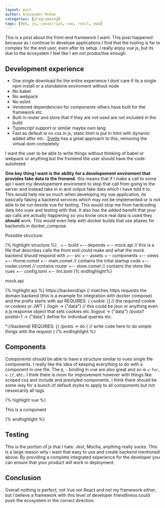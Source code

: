 ```yaml
---
layout: post
author: Alexander McRae
categories: [programming]
tags: [Web, js, javascript, vue, react, www]
---
```


This is a post about the front-end framework I want. This post happened because as I continue to develope applications I find that the tooling is far to complex for the end user, even after its setup. I really enjoy vue js, but its due to the ecosystem I feel like I am not productive enough.

## Development experience

- One single download for the entire experience I dont care if its a single npm install or a standalone enviroment without node
- No babel
- No webpack
- No eslint
- Vendored dependencies for components others have built for the framework etc.
- Built in router and store that if they are not used are not included in the build
- Typescript support or similar maybe own lang
- Fast as default ie no css in js, static html is put in html with dynamic added after etc.. [Svelte](https://svelte.dev/) has a great approach to this, removing the virtual dom completely

I want the user to be able to write things without thinking of babel or webpack or anything but the frontend
the user should have the code autolinted.

**One key thing I want is the ability for a developement enviroment that provides fake data to the fronend.** this means that if I make a call to some api I want my developement enviroment to stop that call from going to the server and instead take in in and output fake data which i have told it to. This would help me so much when developing my vue application, its basically faking a backend services which may not be implemented or is not able to be run beside vue for testing. This would stop me from hardcoding data into vuex and testing with that. It also has the added benefit that your api calls are actually happening so you know once real data is used they **should** work. This would even help with docker builds that use aliases for backends in docker_compose.

Possible structure:

{% highlight structure %}
.
+-- build
+-- depends
+-- mock.api // this is a file that describes calls the front end could make and what the mock backend should respond with
+-- src
    +-- assets
    +-- components
    +-- views
        +-- Home.comet
    +-- main.comet // contains the inital startup code
    +-- router.comet // contains router
    +-- store.comet // contains the store like vuex
+-- config.toml
+-- lint.toml
{% endhighlight%}

mock.api

{% highlight api %}
https://backend/api // matches https requests the domain backend (this is a example for integration with docker compose) and the prefix starts with api
    REQUIRES: {
        cookie: [] // the required cookie or cookies or JWT
    }
    /login -> {"data"} // this could be json or anything even a js response object that sets cookies etc
    /logout -> {"data"} 
    /posts?postId=1 -> {"data"} define for individual queries etc.

*://backend/
    REQUIRES: {}
    /posts -> do {
        // write code here to do simple things with the request
    }
{% endhighlight %}

## Components

Components should be able to have a structure similar to vues single file components.
I really like the idea of keeping everything to do with a component in one file.
The `@`, `:` binding in vue are also great and so is `v-for`, `v-if`, etc.. I think there is room for improvement however with things like scoped css and include and prestyled components, I think there should be some way for a bunch of default styles to apply to all components but not nessecarily all tags.

{% highlight vue %}
<tempate>
<div>
    This is a component
</div>
</template>

<script>
// imports here

export {
    props: {..props},
    data: {..data},
    methods: {..methods}
}
</script>

<style>

</style>
{% endhighlight %}

## Testing

This is the portion of js that I hate. Jest, Mocha, anything really sucks. This is a large reason why i want that easy to use and create backend mentioned above. By providing a complete integrated experience for the developer you can ensure that your product will work in deployment.

## Conclusion

Overall nothing is perfect, not Vue not React and not my framework either, but I believe a framework with this level of developer friendliness could push the ecosystem in the correct direction.


